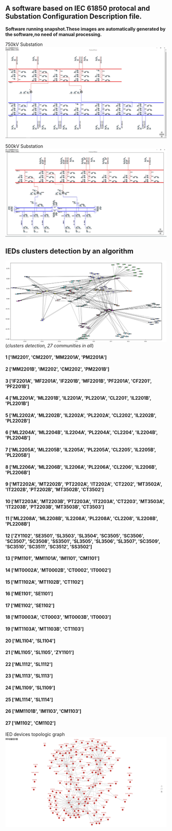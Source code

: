## A software based on IEC 61850 protocal and Substation Configuration Description file.
**Software running snapshot.These images are automatically generated by the software,no need of manual processing.**

750kV Substation
![1.png](./1.PNG)

500kV Substation
![demo.png](./demo.PNG)

## IEDs clusters detection by an algorithm
![topologic_graph](./demo2.png)
(*clusters detection, 27 communities in all*)
#### 1 ['IM2201', 'CM2201', 'MM2201A', 'PM2201A']
#### 2 ['MM2201B', 'IM2202', 'CM2202', 'PM2201B']
#### 3 ['IF2201A', 'MF2201A', 'IF2201B', 'MF2201B', 'PF2201A', 'CF2201', 'PF2201B']
#### 4 ['ML2201A', 'ML2201B', 'IL2201A', 'PL2201A', 'CL2201', 'IL2201B', 'PL2201B']
#### 5 ['ML2202A', 'ML2202B', 'IL2202A', 'PL2202A', 'CL2202', 'IL2202B', 'PL2202B']
#### 6 ['ML2204A', 'ML2204B', 'IL2204A', 'PL2204A', 'CL2204', 'IL2204B', 'PL2204B']
#### 7 ['ML2205A', 'ML2205B', 'IL2205A', 'PL2205A', 'CL2205', 'IL2205B', 'PL2205B']
#### 8 ['ML2206A', 'ML2206B', 'IL2206A', 'PL2206A', 'CL2206', 'IL2206B', 'PL2206B']
#### 9 ['MT2202A', 'MT2202B', 'PT2202A', 'IT2202A', 'CT2202', 'MT3502A', 'IT2202B', 'PT2202B', 'MT3502B', 'CT3502']
#### 10 ['MT2203A', 'MT2203B', 'PT2203A', 'IT2203A', 'CT2203', 'MT3503A', 'IT2203B', 'PT2203B', 'MT3503B', 'CT3503']
#### 11 ['ML2208A', 'ML2208B', 'IL2208A', 'PL2208A', 'CL2208', 'IL2208B', 'PL2208B']
#### 12 ['ZY1102', 'SE3501', 'SL3503', 'SL3504', 'SC3505', 'SC3506', 'SC3507', 'SC3508', 'SS3501', 'SL3505', 'SL3506', 'SL3507', 'SC3509', 'SC3510', 'SC3511', 'SC3512', 'SS3502']
#### 13 ['PM1101', 'MM1101A', 'IM1101', 'CM1101']
#### 14 ['MT0002A', 'MT0002B', 'CT0002', 'IT0002']
#### 15 ['MT1102A', 'MT1102B', 'CT1102']
#### 16 ['ME1101', 'SE1101']
#### 17 ['ME1102', 'SE1102']
#### 18 ['MT0003A', 'CT0003', 'MT0003B', 'IT0003']
#### 19 ['MT1103A', 'MT1103B', 'CT1103']
#### 20 ['ML1104', 'SL1104']
#### 21 ['ML1105', 'SL1105', 'ZY1101']
#### 22 ['ML1112', 'SL1112']
#### 23 ['ML1113', 'SL1113']
#### 24 ['ML1109', 'SL1109']
#### 25 ['ML1114', 'SL1114']
#### 26 ['MM1101B', 'IM1103', 'CM1103']
#### 27 ['IM1102', 'CM1102']


IED devices topologic graph
![topologic_graph](./IEDs.PNG)
